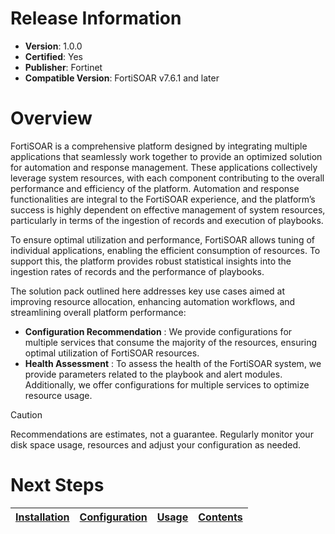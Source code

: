 # Release Information

 * **Version**: 1.0.0
 * **Certified**: Yes
 * **Publisher**: Fortinet
 * **Compatible Version**: FortiSOAR v7.6.1 and later


# Overview

FortiSOAR is a comprehensive platform designed by integrating multiple applications that seamlessly work together to provide an optimized solution for automation and response management. These applications collectively leverage system resources, with each component contributing to the overall performance and efficiency of the platform. Automation and response functionalities are integral to the FortiSOAR experience, and the platform’s success is highly dependent on effective management of system resources, particularly in terms of the ingestion of records and execution of playbooks.

To ensure optimal utilization and performance, FortiSOAR allows tuning of individual applications, enabling the efficient consumption of resources. To support this, the platform provides robust statistical insights into the ingestion rates of records and the performance of playbooks. 

The solution pack outlined here addresses key use cases aimed at improving resource allocation, enhancing automation workflows, and streamlining overall platform performance:

- **Configuration Recommendation** : We provide configurations for multiple services that consume the majority of the resources, ensuring optimal utilization of FortiSOAR resources.
- **Health Assessment** : To assess the health of the FortiSOAR system, we provide parameters related to the playbook and alert modules. Additionally, we offer configurations for multiple services to optimize resource usage.

>[!CAUTION]
> Recommendations are estimates, not a guarantee. Regularly monitor your disk space usage, resources and adjust your configuration as needed.

 # Next Steps

| [Installation](./docs/setup.md#installation) | [Configuration](./docs/setup.md#configuration) | [Usage](./docs/usage.md) | [Contents](./docs/contents.md) |
|----------------------------------------------|------------------------------------------------|--------------------------|--------------------------------|
